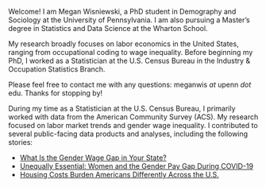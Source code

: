 Welcome! I am Megan Wisniewski, a PhD student in Demography and Sociology at the University of Pennsylvania. I am also pursuing a Master’s degree in Statistics and Data Science at the Wharton School.

My research broadly focuses on labor economics in the United States, ranging from occupational coding to wage inequality. Before beginning my PhD, I worked as a Statistician at the U.S. Census Bureau in the Industry & Occupation Statistics Branch. 

Please feel free to contact me with any questions: meganwis *at* upenn *dot* edu. Thanks for stopping by!

During my time as a Statistician at the U.S. Census Bureau, I primarily worked with data from the American Community Survey (ACS). My research focused on labor market trends and gender wage inequality. I contributed to several public-facing data products and analyses, including the following stories:

- [What Is the Gender Wage Gap in Your State?](https://www.census.gov/library/stories/2022/03/what-is-the-gender-wage-gap-in-your-state.html)
- [Unequally Essential: Women and the Gender Pay Gap During COVID-19](https://www.census.gov/library/stories/2021/03/unequally-essential-women-and-gender-pay-gap-during-covid-19.html)
- [Housing Costs Burden Americans Differently Across the U.S.](https://www.census.gov/library/stories/2022/12/housing-costs-burden.html)
